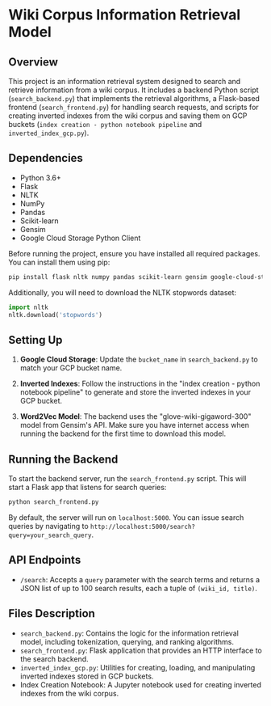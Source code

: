 # Wiki Corpus Information Retrieval Model

## Overview

This project is an information retrieval system designed to search and retrieve information from a wiki corpus. It includes a backend Python script (`search_backend.py`) that implements the retrieval algorithms, a Flask-based frontend (`search_frontend.py`) for handling search requests, and scripts for creating inverted indexes from the wiki corpus and saving them on GCP buckets (`index creation - python notebook pipeline` and `inverted_index_gcp.py`).

## Dependencies

- Python 3.6+
- Flask
- NLTK
- NumPy
- Pandas
- Scikit-learn
- Gensim
- Google Cloud Storage Python Client

Before running the project, ensure you have installed all required packages. You can install them using pip:

```bash
pip install flask nltk numpy pandas scikit-learn gensim google-cloud-storage
```

Additionally, you will need to download the NLTK stopwords dataset:

```python
import nltk
nltk.download('stopwords')
```

## Setting Up

1. **Google Cloud Storage**: Update the `bucket_name` in `search_backend.py` to match your GCP bucket name.

2. **Inverted Indexes**: Follow the instructions in the "index creation - python notebook pipeline" to generate and store the inverted indexes in your GCP bucket.

3. **Word2Vec Model**: The backend uses the "glove-wiki-gigaword-300" model from Gensim's API. Make sure you have internet access when running the backend for the first time to download this model.

## Running the Backend

To start the backend server, run the `search_frontend.py` script. This will start a Flask app that listens for search queries:

```bash
python search_frontend.py
```

By default, the server will run on `localhost:5000`. You can issue search queries by navigating to `http://localhost:5000/search?query=your_search_query`.

## API Endpoints

- `/search`: Accepts a `query` parameter with the search terms and returns a JSON list of up to 100 search results, each a tuple of `(wiki_id, title)`.

## Files Description

- `search_backend.py`: Contains the logic for the information retrieval model, including tokenization, querying, and ranking algorithms.
- `search_frontend.py`: Flask application that provides an HTTP interface to the search backend.
- `inverted_index_gcp.py`: Utilities for creating, loading, and manipulating inverted indexes stored in GCP buckets.
- Index Creation Notebook: A Jupyter notebook used for creating inverted indexes from the wiki corpus.



